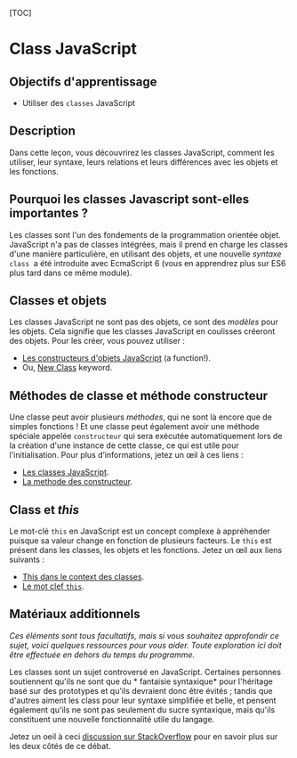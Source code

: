 [TOC]

# <b>Class JavaScript</b>

## Objectifs d'apprentissage

- Utiliser des `classes` JavaScript

## Description

Dans cette leçon, vous découvrirez les classes JavaScript, comment les utiliser, leur syntaxe, leurs relations et leurs différences avec les objets et les fonctions.

## Pourquoi les classes Javascript sont-elles importantes ?

Les classes sont l'un des fondements de la programmation orientée objet. JavaScript n'a pas de classes intégrées, mais il prend en charge les classes d'une manière particulière, en utilisant des objets, et une nouvelle *syntaxe* `class`  a été introduite avec EcmaScript 6 (vous en apprendrez plus sur ES6 plus tard dans ce même module).

## Classes et objets

Les classes JavaScript ne sont pas des objets, ce sont des *modèles* pour les objets. Cela signifie que les classes JavaScript en coulisses créeront des objets. Pour les créer, vous pouvez utiliser :

- [Les constructeurs d'objets JavaScript](https://www.w3schools.com/JS/js_object_constructors.asp) (a function!).
- Ou, [New Class](https://developer.mozilla.org/en-US/docs/Web/JavaScript/Reference/Classes) keyword.

## Méthodes de classe et méthode constructeur

Une classe peut avoir plusieurs *méthodes*, qui ne sont là encore que de simples fonctions ! Et une classe peut également avoir une méthode spéciale appelée `constructeur` qui sera exécutée automatiquement lors de la création d'une instance de cette classe, ce qui est utile pour l'initialisation. Pour plus d’informations, jetez un œil à ces liens :

- [Les classes JavaScript](https://www.w3schools.com/js/js_classes.asp).
- [La methode des constructeur](https://developer.mozilla.org/en-US/docs/Web/JavaScript/Reference/Classes#constructor).

## Class et *this*

Le mot-clé `this` en JavaScript est un concept complexe à appréhender puisque sa valeur change en fonction de plusieurs facteurs. Le `this` est présent dans les classes, les objets et les fonctions. Jetez un œil aux liens suivants :

- [This dans le context des classes](https://developer.mozilla.org/en-US/docs/Web/JavaScript/Reference/Operators/this#class_context).
- [Le mot clef `this`](https://www.w3schools.com/Js/js_this.asp).

## Matériaux additionnels

*Ces éléments sont tous facultatifs, mais si vous souhaitez approfondir ce sujet, voici quelques ressources pour vous aider. Toute exploration ici doit être effectuée en dehors du temps du programme.*

Les classes sont un sujet controversé en JavaScript. Certaines personnes soutiennent qu'ils ne sont que du * fantaisie syntaxique* pour l'héritage basé sur des prototypes et qu'ils devraient donc être évités ; tandis que d'autres aiment les class pour leur syntaxe simplifiée et belle, et pensent également qu'ils ne sont pas seulement du sucre syntaxique, mais qu'ils constituent une nouvelle fonctionnalité utile du langage.

Jetez un oeil à ceci [discussion sur StackOverflow](https://stackoverflow.com/questions/36419713/are-es6-classes-just-syntactic-sugar-for-the-prototypal-pattern-in-javascript) pour en savoir plus sur les deux côtés de ce débat.